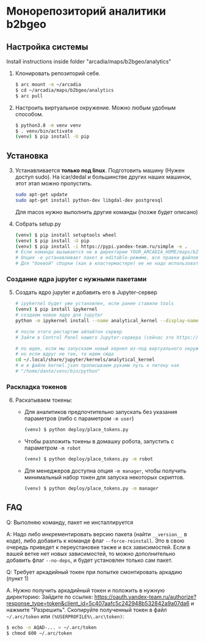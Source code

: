 # Монорепозиторий аналитики b2bgeo

## Настройка системы

Install instructions inside folder "arcadia/maps/b2bgeo/analytics"

1. Клонировать репозиторий себе.
    ```bash
    $ arc mount -m ~/arcadia
    $ cd ~/arcadia/maps/b2bgeo/analytics
    $ arc pull
    ```

2. Настроить виртуальное окружение. Можно любым удобным способом.
    ```bash
    $ python3.8 -m venv venv
    $ . venv/bin/activate
    (venv) $ pip install -U pip
    ```

## Установка

3. Устанавливается **только под linux**.
   Подготовить машину (Нужен доступ sudo).
   На icar/dedal и большинстве других наших машинок, этот этап можно
   пропустить.
    ```bash
    sudo apt-get update
    sudo apt-get install python-dev libgdal-dev postgresql
    ```
   Для macos нужно выполнить другие команды (позже будет описано)

4. Собрать setup.py
    ```bash
    (venv) $ pip install setuptools wheel
    (venv) $ pip install -U pip
    (venv) $ pip install -i https://pypi.yandex-team.ru/simple -e .
    # Если команда вызывается не в директории YOUR_ARCADIA_HOME/maps/b2bgeo/analytics то подставьте вместо точки правильный путь.
    # Опция -e устанавливает пакет в editable-режиме, все правки файлов будут подхватываться ядром python-а, что очень удобно для отладки.
    # Для "боевой" сборки (как в кластермастере) ее не надо использовать.
    ```

### Создание ядра jupyter с нужными пакетами

5. Создать ядро jupyter и добавить его в Jupyter-сервер
    ```bash
    # ipykernel будет уже установлен, если ранее ставили tools
    (venv) $ pip install ipykernel
    # создаем новое ядро для jupyter
    python -m ipykernel install --name analytical_kernel --display-name "Python 3.8 analytics" --user
    
    # после этого рестартим айпайтон сервер
    # Зайти в Control Panel нашего Jupyter-сервера (сейчас это https://icar.sas.yp-c.yandex.net/hub/home), сделать Stop My Server и затем My Server
    
    # по идее, если мы запускаем новый кернел из-под виртуального окружения, то в настройках кернела сразу будет все правильно
    # но если вдруг не так, то идем сюда
    cd ~/.local/share/jupyter/kernels/analytical_kernel
    # и в файле kernel.json прописываем руками путь к питону как
    # "/home/dante/venv/bin/python"
    ```

### Раскладка токенов

6. Раскатываем токены:
    - Для аналитиков предпочтительно запускать без указания параметров (либо с параметром `-m user`)
       ```bash
       (venv) $ python deploy/place_tokens.py
       ```

    - Чтобы разложить токены в домашку робота, запустить с параметром `-m robot`
       ```bash
       (venv) $ python deploy/place_tokens.py -m robot
       ```

    - Для менеджеров доступна опция `-m manager`, чтобы получить минимальный набор токен для запуска некоторых скриптов.
      ```bash
      (venv) $ python deploy/place_tokens.py -m manager
      ```

## FAQ

Q: Выполняю команду, пакет не инсталлируется

A: Надо либо инкрементировать версию пакета (найти  `__version__` в коде), либо добавить к команде
флаг `--force-reinstall`. Это в свою очередь приведет к переустановке также и всх зависимостей. Если в вашей ветке нет
новых зависимостей, то можно дополнительно добавить флаг `--no-deps`, и будет установлен только сам пакет.

Q: Требует аркадийный токен при попытке смонтировать аркадию (пункт 1)

А. Нужно получить аркадийный токен и положить в нужную директорию:
Зайдите по ссылке: https://oauth.yandex-team.ru/authorize?response_type=token&client_id=5c407aafc5c242948b532842a9a07da6 и нажмите "Разрешить".
Скопируйте полученный токен в файл `~/.arc/token` или `(%USERPROFILE%\.arc\token)`:

```bash
$ echo -n AQAD-... > ~/.arc/token
$ chmod 600 ~/.arc/token
```
